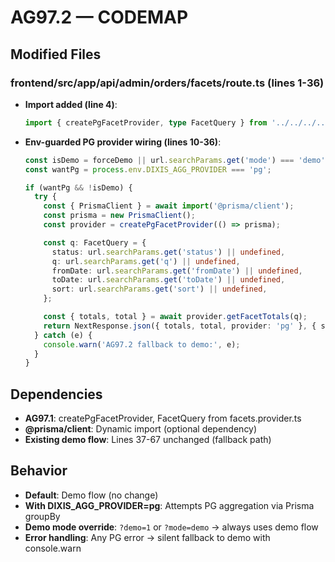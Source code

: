 # AG97.2 — CODEMAP

## Modified Files

### frontend/src/app/api/admin/orders/facets/route.ts (lines 1-36)
- **Import added (line 4)**:
  ```typescript
  import { createPgFacetProvider, type FacetQuery } from '../../../../admin/orders/_server/facets.provider';
  ```

- **Env-guarded PG provider wiring (lines 10-36)**:
  ```typescript
  const isDemo = forceDemo || url.searchParams.get('mode') === 'demo';
  const wantPg = process.env.DIXIS_AGG_PROVIDER === 'pg';

  if (wantPg && !isDemo) {
    try {
      const { PrismaClient } = await import('@prisma/client');
      const prisma = new PrismaClient();
      const provider = createPgFacetProvider(() => prisma);

      const q: FacetQuery = {
        status: url.searchParams.get('status') || undefined,
        q: url.searchParams.get('q') || undefined,
        fromDate: url.searchParams.get('fromDate') || undefined,
        toDate: url.searchParams.get('toDate') || undefined,
        sort: url.searchParams.get('sort') || undefined,
      };

      const { totals, total } = await provider.getFacetTotals(q);
      return NextResponse.json({ totals, total, provider: 'pg' }, { status: 200, headers: { 'Cache-Control': 'no-store' } });
    } catch (e) {
      console.warn('AG97.2 fallback to demo:', e);
    }
  }
  ```

## Dependencies
- **AG97.1**: createPgFacetProvider, FacetQuery from facets.provider.ts
- **@prisma/client**: Dynamic import (optional dependency)
- **Existing demo flow**: Lines 37-67 unchanged (fallback path)

## Behavior
- **Default**: Demo flow (no change)
- **With DIXIS_AGG_PROVIDER=pg**: Attempts PG aggregation via Prisma groupBy
- **Demo mode override**: `?demo=1` or `?mode=demo` → always uses demo flow
- **Error handling**: Any PG error → silent fallback to demo with console.warn
